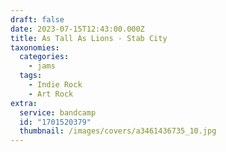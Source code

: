 ```yaml
---
draft: false
date: 2023-07-15T12:43:00.000Z
title: As Tall As Lions - Stab City
taxonomies:
  categories:
    - jams
  tags:
    - Indie Rock
    - Art Rock
extra:
  service: bandcamp
  id: "1701520379"
  thumbnail: /images/covers/a3461436735_10.jpg
---
```

